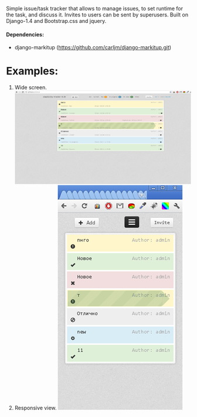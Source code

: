 Simple issue/task tracker that allows to manage issues, to set runtime for the task, and discuss it. Invites to users can be sent by superusers.
Built on Django-1.4 and Bootstrap.css and jquery.
#### Dependencies:
 - django-markitup (https://github.com/carljm/django-markitup.git)

Examples:
=========
 1. Wide screen.
 ![ScreenShot](example.PNG)
 2. Responsive view.
  ![ScreenShot](example-narrow.PNG)